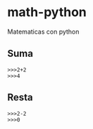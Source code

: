 math-python
===========

Matematicas con python

Suma
---
```
>>>2+2
>>>4
```
Resta
---
```
>>>2-2
>>>0
```
